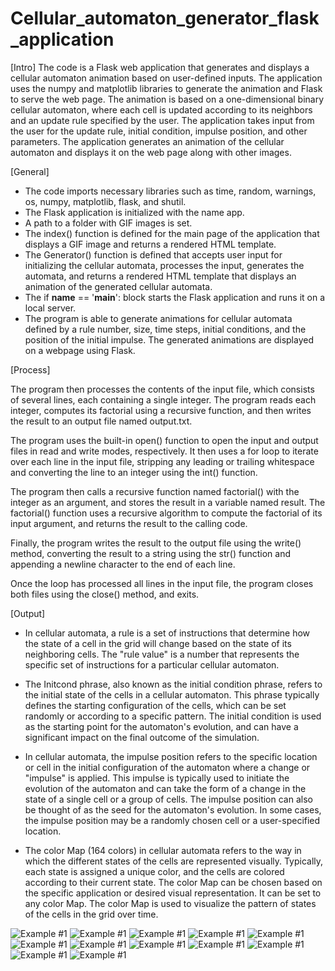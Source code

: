 # Cellular_automaton_generator_flask_application

[Intro]
The code is a Flask web application that generates and displays a cellular automaton animation based on user-defined inputs. The application uses the numpy and matplotlib libraries to generate the animation and Flask to serve the web page. The animation is based on a one-dimensional binary cellular automaton, where each cell is updated according to its neighbors and an update rule specified by the user. The application takes input from the user for the update rule, initial condition, impulse position, and other parameters. The application generates an animation of the cellular automaton and displays it on the web page along with other images.

[General]
- The code imports necessary libraries such as time, random, warnings, os, numpy, matplotlib, flask, and shutil.
- The Flask application is initialized with the name app.
- A path to a folder with GIF images is set.
- The index() function is defined for the main page of the application that displays a GIF image and returns a rendered HTML template.
- The Generator() function is defined that accepts user input for initializing the cellular automata, processes the input, generates the automata, and returns a rendered HTML template that displays an animation of the generated cellular automata.
- The if __name__ == '__main__': block starts the Flask application and runs it on a local server.
- The program is able to generate animations for cellular automata defined by a rule number, size, time steps, initial conditions, and the position of the initial impulse. The generated animations are displayed on a webpage using Flask.

[Process]

The program then processes the contents of the input file, which consists of several lines, each containing a single integer. The program reads each integer, computes its factorial using a recursive function, and then writes the result to an output file named output.txt.

The program uses the built-in open() function to open the input and output files in read and write modes, respectively. It then uses a for loop to iterate over each line in the input file, stripping any leading or trailing whitespace and converting the line to an integer using the int() function.

The program then calls a recursive function named factorial() with the integer as an argument, and stores the result in a variable named result. The factorial() function uses a recursive algorithm to compute the factorial of its input argument, and returns the result to the calling code.

Finally, the program writes the result to the output file using the write() method, converting the result to a string using the str() function and appending a newline character to the end of each line.

Once the loop has processed all lines in the input file, the program closes both files using the close() method, and exits.

[Output]
- In cellular automata, a rule is a set of instructions that determine how the state of a cell in the grid will change based on the state of its neighboring cells. The "rule value" is a number that represents the specific set of instructions for a particular cellular automaton.

- The Initcond phrase, also known as the initial condition phrase, refers to the initial state of the cells in a cellular automaton. This phrase typically defines the starting configuration of the cells, which can be set randomly or according to a specific pattern. The initial condition is used as the starting point for the automaton's evolution, and can have a significant impact on the final outcome of the simulation.

- In cellular automata, the impulse position refers to the specific location or cell in the initial configuration of the automaton where a change or "impulse" is applied. This impulse is typically used to initiate the evolution of the automaton and can take the form of a change in the state of a single cell or a group of cells. The impulse position can also be thought of as the seed for the automaton's evolution. In some cases, the impulse position may be a randomly chosen cell or a user-specified location.

- The color Map (164 colors) in cellular automata refers to the way in which the different states of the cells are represented visually. Typically, each state is assigned a unique color, and the cells are colored according to their current state. The color Map can be chosen based on the specific application or desired visual representation. It can be set to any color Map. The color Map is used to visualize the pattern of states of the cells in the grid over time.

![Example #1](static/images/1.gif)
![Example #1](static/images/2.gif)
![Example #1](static/images/3.gif)
![Example #1](static/images/4.gif)
![Example #1](static/images/5.gif)
![Example #1](static/images/6.gif)
![Example #1](static/images/7.gif)
![Example #1](static/images/8.gif)
![Example #1](static/images/9.gif)
![Example #1](static/images/10.gif)
![Example #1](static/images/11.gif)
![Example #1](static/images/12.gif)


